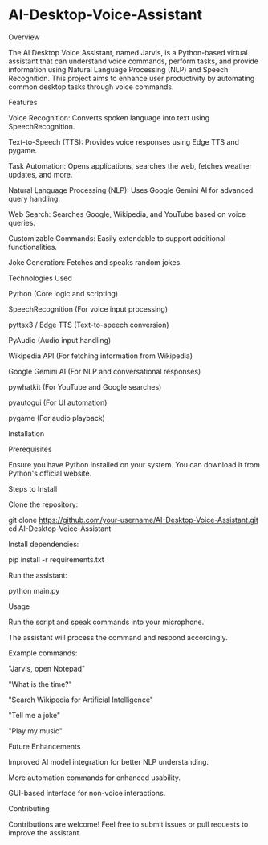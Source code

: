 # AI-Desktop-Voice-Assistant
Overview

The AI Desktop Voice Assistant, named Jarvis, is a Python-based virtual assistant that can understand voice commands, perform tasks, and provide information using Natural Language Processing (NLP) and Speech Recognition. This project aims to enhance user productivity by automating common desktop tasks through voice commands.

Features

Voice Recognition: Converts spoken language into text using SpeechRecognition.

Text-to-Speech (TTS): Provides voice responses using Edge TTS and pygame.

Task Automation: Opens applications, searches the web, fetches weather updates, and more.

Natural Language Processing (NLP): Uses Google Gemini AI for advanced query handling.

Web Search: Searches Google, Wikipedia, and YouTube based on voice queries.

Customizable Commands: Easily extendable to support additional functionalities.

Joke Generation: Fetches and speaks random jokes.

Technologies Used

Python (Core logic and scripting)

SpeechRecognition (For voice input processing)

pyttsx3 / Edge TTS (Text-to-speech conversion)

PyAudio (Audio input handling)

Wikipedia API (For fetching information from Wikipedia)

Google Gemini AI (For NLP and conversational responses)

pywhatkit (For YouTube and Google searches)

pyautogui (For UI automation)

pygame (For audio playback)

Installation

Prerequisites

Ensure you have Python installed on your system. You can download it from Python's official website.

Steps to Install

Clone the repository:

git clone https://github.com/your-username/AI-Desktop-Voice-Assistant.git
cd AI-Desktop-Voice-Assistant

Install dependencies:

pip install -r requirements.txt

Run the assistant:

python main.py

Usage

Run the script and speak commands into your microphone.

The assistant will process the command and respond accordingly.

Example commands:

"Jarvis, open Notepad"

"What is the time?"

"Search Wikipedia for Artificial Intelligence"

"Tell me a joke"

"Play my music"

Future Enhancements

Improved AI model integration for better NLP understanding.

More automation commands for enhanced usability.

GUI-based interface for non-voice interactions.

Contributing

Contributions are welcome! Feel free to submit issues or pull requests to improve the assistant.
